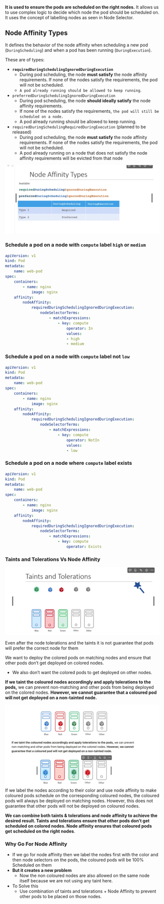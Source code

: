 **It is used to ensure the pods are scheduled on the right nodes.** It allows us to use complex logic to decide which node the pod should be scheduled on. It uses the concept of labelling nodes as seen in Node Selector.

## Node Affinity Types

It defines the behavior of the node affinity when scheduling a new pod (`DuringScheduling`) and when a pod has been running (`DuringExecution`). 

These are of types:

- **`requiredDuringSchedulingIgnoredDuringExecution`**
    - During pod scheduling, the node **must satisfy** the node affinity requirements. If none of the nodes satisfy the requirements, the pod will not be scheduled.
    - `A pod already running should be allowed to keep running`.
- `preferredDuringSchedulingIgnoredDuringExecution`
    - During pod scheduling, the node **should ideally satisfy** the node affinity requirements. 
    - If none of the nodes satisfy the requirements, `the pod will still be scheduled on a node.`
    - A pod already running should be allowed to keep running.
- `requiredDuringSchedulingRequiredDuringExecution` (planned to be released)
    - During pod scheduling, the node **must satisfy** the node affinity requirements. If none of the nodes satisfy the requirements, the pod will not be scheduled.
    - A pod already running on a node that does not satisfy the node affinity requirements will be evicted from that node

![alt text](image.png)

### Schedule a pod on a node with `compute` label `high` or `medium`

```yaml
apiVersion: v1
kind: Pod
metadata:
	name: web-pod
spec:
	containers:
		- name: nginx
			image: nginx
	affinity:
		nodeAffinity:
			requiredDuringSchedulingIgnoredDuringExecution:
				nodeSelectorTerms:
					- matchExpressions:
						- key: compute
							operator: In
							values:
							- high
							- medium
```

### Schedule a pod on a node with `compute` label not `low`

```yaml
apiVersion: v1
kind: Pod
metadata:
	name: web-pod
spec:
	containers:
		- name: nginx
			image: nginx
	affinity:
		nodeAffinity:
			requiredDuringSchedulingIgnoredDuringExecution:
				nodeSelectorTerms:
					- matchExpressions:
						- key: compute
							operator: NotIn
							values:
							- low
```

### Schedule a pod on a node where `compute` label exists

```yaml
apiVersion: v1
kind: Pod
metadata:
	name: web-pod
spec:
	containers:
		- name: nginx
			image: nginx
	affinity:
		nodeAffinity:
			requiredDuringSchedulingIgnoredDuringExecution:
				nodeSelectorTerms:
					- matchExpressions:
						- key: compute
							operator: Exists
```

### Taints and Tolerations Vs Node Affinity

![alt text](image-1.png)

Even after the node tolerations and the taints it is not guarantee that pods will prefer the correct node for them

We want to deploy the colored pods on matching nodes and ensure that other pods don’t get deployed on colored nodes. 
- We also don’t want the colored pods to get deployed on other nodes.



**If we taint the coloured nodes accordingly and apply tolerations to the pods,** we can prevent non-matching and other pods from being deployed on the colored nodes. **However, we cannot guarantee that a coloured pod will not get deployed on a non-tainted node.**

![alt text](image-2.png)
If we label the nodes according to their color and use node affinity to make coloured pods schedule on the corresponding coloured nodes, the coloured pods will always be deployed on matching nodes. However, this does not guarantee that other pods will not be deployed on coloured nodes.

**We can combine both taints & tolerations and node affinity to achieve the desired result. Taints and tolerations ensure that other pods don’t get scheduled on colored nodes. Node affinity ensures that coloured pods get scheduled on the right nodes**.

### Why Go For Node Affinity

- If we go for node affinity then we label the nodes first with the color and then node selectors on the pods, the coloured pods will be 100% Scheduled on them
- **But it creates a new problem**
    - Now the non coloured nodes are also allowed on the same node itself because we are not using any taint here.
- To Solve this
    - Use combination of taints and tolerations + Node Affinity to prevent other pods to be placed on those nodes.